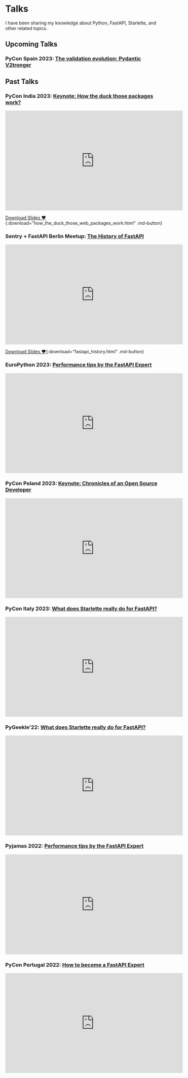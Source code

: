# Talks

I have been sharing my knowledge about Python, FastAPI, Starlette, and other related topics.

## Upcoming Talks

### PyCon Spain 2023: [The validation evolution: Pydantic V2tronger][pycon-es-2023]

## Past Talks

### PyCon India 2023: [Keynote: How the duck those packages work?][pycon-in-2023]

<iframe width="560" height="315" src="https://www.youtube.com/embed/EtglvudUZZI?si=jpGUxiCnfJfC3eJx&amp;start=19047" title="YouTube video player" frameborder="0" allow="accelerometer; autoplay; clipboard-write; encrypted-media; gyroscope; picture-in-picture; web-share" allowfullscreen></iframe>

[Download Slides :heart:](slides/how_the_duck_those_web_packages_work.html){:download="how_the_duck_those_web_packages_work.html" .md-button}

### Sentry + FastAPI Berlin Meetup: [The History of FastAPI][sentry-fastapi-2023]

<iframe width="560" height="315" src="https://www.youtube.com/embed/Rms75K0AM4s?si=XY_n_YgP1QEMe7Qs&amp;start=1999" title="YouTube video player" frameborder="0" allow="accelerometer; autoplay; clipboard-write; encrypted-media; gyroscope; picture-in-picture; web-share" allowfullscreen></iframe>

[Download Slides :heart:](slides/fastapi_history.html){:download="fastapi_history.html" .md-button}

### EuroPython 2023: [Performance tips by the FastAPI Expert][europython-2023]

<iframe width="560" height="315" src="https://www.youtube.com/embed/7jtzjovKQ8A?si=Wb8u4pbKC7SKz-IL" title="YouTube video player" frameborder="0" allow="accelerometer; autoplay; clipboard-write; encrypted-media; gyroscope; picture-in-picture; web-share" allowfullscreen></iframe>

### PyCon Poland 2023: [Keynote: Chronicles of an Open Source Developer][pycon-pl-2023]

<iframe width="560" height="315" src="https://www.youtube.com/embed/P86TcI0bRQI?si=Hg-IHZ_lEEnG8eWG" title="YouTube video player" frameborder="0" allow="accelerometer; autoplay; clipboard-write; encrypted-media; gyroscope; picture-in-picture; web-share" allowfullscreen></iframe>

### PyCon Italy 2023: [What does Starlette really do for FastAPI?][pycon-it-2023]

<iframe width="560" height="315" src="https://www.youtube.com/embed/SvQiSa7ua-Y" title="YouTube video player" frameborder="0" allow="accelerometer; autoplay; clipboard-write; encrypted-media; gyroscope; picture-in-picture; web-share" allowfullscreen></iframe>

### PyGeekle'22: [What does Starlette really do for FastAPI?][pygeekle-2022]

<iframe width="560" height="315" src="https://www.youtube.com/embed/2fgBKDT1j8k?start=22987" title="YouTube video player" frameborder="0" allow="accelerometer; autoplay; clipboard-write; encrypted-media; gyroscope; picture-in-picture; web-share" allowfullscreen></iframe>

### Pyjamas 2022: [Performance tips by the FastAPI Expert][pyjamas-2022]

<iframe width="560" height="315" src="https://www.youtube.com/embed/-CjKMfva398" title="YouTube video player" frameborder="0" allow="accelerometer; autoplay; clipboard-write; encrypted-media; gyroscope; picture-in-picture; web-share" allowfullscreen></iframe>

### PyCon Portugal 2022: [How to become a FastAPI Expert][pycon-pt-2022]

<iframe width="560" height="315" src="https://www.youtube.com/embed/ULhX7761GAY" title="YouTube video player" frameborder="0" allow="accelerometer; autoplay; clipboard-write; encrypted-media; gyroscope; picture-in-picture; web-share" allowfullscreen></iframe>

[sentry-fastapi-2023]: https://sentry.io/resources/fastapi-event/
[pycon-es-2023]: https://charlas.2023.es.pycon.org/pycones-2023/talk/SVLHVA/
[pycon-in-2023]: https://in.pycon.org/2023/speakers/
[europython-2023]: https://ep2023.europython.eu/speaker/marcelo-trylesinski
[pycon-pl-2023]: https://pl.pycon.org/2023/en/prelegenci/
[pycon-it-2023]: https://2023.pycon.it/en/event/what-does-starlette-really-do-for-fastapi
[pygeekle-2022]: https://www.youtube.com/live/2fgBKDT1j8k?feature=share&t=22986
[pyjamas-2022]: https://www.youtube.com/embed/-CjKMfva398
[pycon-pt-2022]: https://pretalx.evolutio.pt/pyconpt2022/talk/ETRAXR/
